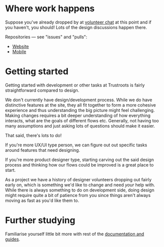 # Where work happens

Suppose you've already dropped by at [volunteer chat](Volunteer-Chat.md) at this point and if you haven't, you should! Lots of the design discussions happen there.

Repositories — see "issues" and "pulls":
- [Website](https://github.com/trustroots/trustroots)
- [Mobile](https://github.com/trustroots/trustroots-expo-mobile)

# Getting started

Getting started with development or other tasks at Trustroots is fairly straightforward compared to design.

We don't currently have design/development process. While we do have distinctive features at the site, they all fit together to form a more cohesive experience and thus understanding the big picture might feel challenging. Making changes requires a bit deeper understanding of how everything interacts, what are the goals of different flows etc. Generally, not having too many assumptions and just asking lots of questions should make it easier.

That said, there's lots to do!

If you're more UX/UI type person, we can figure out out specific tasks around features that need designing.

If you're more product designer type, starting carving out the said design process and thinking how our flows could be improved is a great place to start.

As a project we have a history of designer volunteers dropping out fairly early on, which is something we'd like to change and need _your_ help with. While there is always something to do on development side, doing design might require quite a bit of patience from you since things aren't always moving as fast as you'd like them to.

# Further studying

Familiarise yourself little bit more with rest of the [documentation and guides](https://team.trustroots.org).
